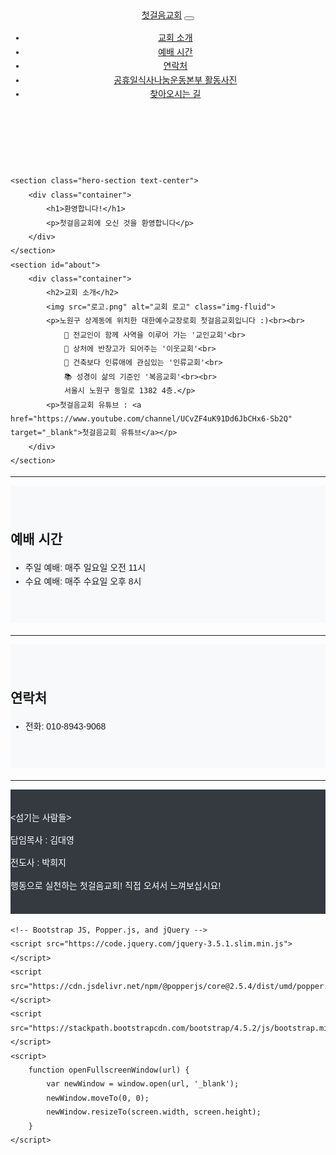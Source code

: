 <!DOCTYPE html>
<html lang="ko">
<head>
    <meta charset="UTF-8">
    <meta http-equiv="X-UA-Compatible" content="IE=edge">
    <meta name="viewport" content="width=device-width, initial-scale=1.0">
    <title>첫걸음교회</title>
    <!-- Bootstrap CSS -->
    <link href="https://stackpath.bootstrapcdn.com/bootstrap/4.5.2/css/bootstrap.min.css" rel="stylesheet">
    <!-- Custom CSS -->
    <link rel="stylesheet" href="styles.css">
    <style>
        body {
            font-family: 'Arial', sans-serif;
            line-height: 1.6;
        }
        .navbar {
            margin-bottom: 20px;
        }
        header, section, footer {
            padding: 40px 0;
        }
        section {
            background-color: #f8f9fa;
            margin-bottom: 20px;
        }
        footer {
            background-color: #343a40;
            color: #ffffff;
            padding: 20px 0;
        }
        .hero-section {
            background: url('hero-image.jpg') no-repeat center center/cover;
            height: 400px;
            display: flex;
            align-items: center;
            justify-content: center;
            color: white;
            text-shadow: 2px 2px 4px rgba(0,0,0,0.5);
        }
        .hero-section h1 {
            font-size: 3rem;
        }
        .hero-section p {
            font-size: 1.5rem;
        }
    </style>
</head>
<body>
    <header>
        <nav class="navbar navbar-expand-lg navbar-dark bg-dark">
            <a class="navbar-brand" href="#">첫걸음교회</a>
            <button class="navbar-toggler" type="button" data-toggle="collapse" data-target="#navbarNav" aria-controls="navbarNav" aria-expanded="false" aria-label="Toggle navigation">
                <span class="navbar-toggler-icon"></span>
            </button>
            <div class="collapse navbar-collapse" id="navbarNav">
                <ul class="navbar-nav ml-auto">
                    <li class="nav-item"><a class="nav-link" href="#about">교회 소개</a></li>
                    <li class="nav-item"><a class="nav-link" href="#services">예배 시간</a></li>
                    <li class="nav-item"><a class="nav-link" href="#contact">연락처</a></li>
                    <li class="nav-item"><a class="nav-link" href="http://127.0.0.1:5500/프로젝트/공휴일식사나눔운동본부%20활동사진.html" target="_blank">공휴일식사나눔운동본부 활동사진</a></li>
                    <li class="nav-item"><a class="nav-link" href="#" onclick="openFullscreenWindow('http://127.0.0.1:5500/프로젝트/찾아오시는%20길.html')">찾아오시는 길</a></li>
                </ul>
            </div>
        </nav>
    </header>

    <section class="hero-section text-center">
        <div class="container">
            <h1>환영합니다!</h1>
            <p>첫걸음교회에 오신 것을 환영합니다</p>
        </div>
    </section>
    <section id="about">
        <div class="container">
            <h2>교회 소개</h2>
            <img src="로고.png" alt="교회 로고" class="img-fluid">
            <p>노원구 상계동에 위치한 대한예수교장로회 첫걸음교회입니다 :)<br><br>
                🙋‍ 전교인이 함께 사역을 이루어 가는 '교인교회'<br>
                👨‍ 상처에 반창고가 되어주는 '이웃교회'<br>
                🧕 건축보다 인류애에 관심있는 '인류교회'<br>
                📚 성경이 삶의 기준인 '복음교회'<br><br>
                서울시 노원구 동일로 1382 4층.</p>
            <p>첫걸음교회 유튜브 : <a href="https://www.youtube.com/channel/UCvZF4uK91Dd6JbCHx6-Sb2Q" target="_blank">첫걸음교회 유튜브</a></p>
        </div>
    </section>
<hr>
    <section id="services">
        <div class="container">
            <h2>예배 시간</h2>
            <ul>
                <li>주일 예배: 매주 일요일 오전 11시</li>
                <li>수요 예배: 매주 수요일 오후 8시</li>
            </ul>
        </div>
    </section>
<hr>
    <section id="contact">
        <div class="container">
            <h2>연락처</h2>
            <ul>
                <li>전화: 010-8943-9068</li>
            </ul>
        </div>
    </section>
<hr>
    <footer>
        <div class="container text-center">
            <p><섬기는 사람들></p>
            <p>담임목사 : 김대영</p>
            <p>전도사 : 박희지</p>
            <p>행동으로 실천하는 첫걸음교회! 직접 오셔서 느껴보십시요!</p>
        </div>
    </footer>

    <!-- Bootstrap JS, Popper.js, and jQuery -->
    <script src="https://code.jquery.com/jquery-3.5.1.slim.min.js"></script>
    <script src="https://cdn.jsdelivr.net/npm/@popperjs/core@2.5.4/dist/umd/popper.min.js"></script>
    <script src="https://stackpath.bootstrapcdn.com/bootstrap/4.5.2/js/bootstrap.min.js"></script>
    <script>
        function openFullscreenWindow(url) {
            var newWindow = window.open(url, '_blank');
            newWindow.moveTo(0, 0);
            newWindow.resizeTo(screen.width, screen.height);
        }
    </script>
</body>
</html>
